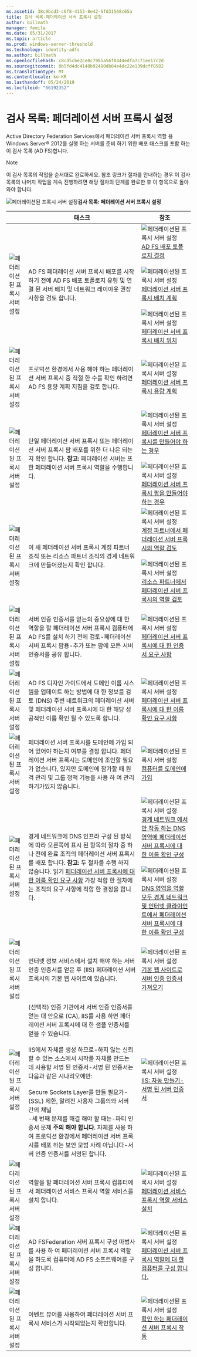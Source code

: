 ```yaml
---
ms.assetid: 38c9bcd3-c6f8-4153-8e42-5fd31568c65a
title: 검사 목록-페더레이션 서버 프록시 설정
author: billmath
manager: femila
ms.date: 05/31/2017
ms.topic: article
ms.prod: windows-server-threshold
ms.technology: identity-adfs
ms.author: billmath
ms.openlocfilehash: c8cd5cbe2ce0c7985a56f8444edfa7c71ee17c2d
ms.sourcegitcommit: 0b5fd4dc4148b92480db04e4dc22e139dcff8582
ms.translationtype: MT
ms.contentlocale: ko-KR
ms.lasthandoff: 05/24/2019
ms.locfileid: "66192352"
---
```

# <a name="checklist-setting-up-a-federation-server-proxy"></a>검사 목록: 페더레이션 서버 프록시 설정

Active Directory Federation Services에서 페더레이션 서버 프록시 역할 용 Windows Server® 2012를 실행 하는 서버를 준비 하기 위한 배포 태스크를 포함 하는이 검사 목록 \(AD FS\)합니다.  
  
> [!NOTE]  
> 이 검사 목록의 작업을 순서대로 완료하세요. 참조 링크가 절차를 안내하는 경우 이 검사 목록의 나머지 작업을 계속 진행하려면 해당 절차의 단계를 완료한 후 이 항목으로 돌아와야 합니다.  
  
![페더레이션된 프록시 서버 설정](media/2b05dce3-938f-4168-9b8f-1f4398cbdb9b.gif)**검사 목록: 페더레이션 서버 프록시 설정**  
  
||태스크|참조|  
|-|--------|-------------|  
|![페더레이션된 프록시 서버 설정](media/icon_checkboxo.gif)|AD FS 페더레이션 서버 프록시 배포를 시작 하기 전에 AD FS 배포 토폴로지 유형 및 연결 된 서버 배치 및 네트워크 레이아웃 권장 사항을 검토 합니다.|![페더레이션된 프록시 서버 설정](media/faa393df-4856-4431-9eda-4f4e5be72a90.gif)[AD FS 배포 토폴로지 결정](https://technet.microsoft.com/library/gg982491.aspx)<br /><br />![페더레이션된 프록시 서버 설정](media/faa393df-4856-4431-9eda-4f4e5be72a90.gif)[페더레이션 서버 프록시 배치 계획](https://technet.microsoft.com/library/dd807130.aspx)<br /><br />![페더레이션된 프록시 서버 설정](media/faa393df-4856-4431-9eda-4f4e5be72a90.gif)[페더레이션 서버 프록시 배치 위치](https://technet.microsoft.com/library/dd807048.aspx)|  
|![페더레이션된 프록시 서버 설정](media/icon_checkboxo.gif)|프로덕션 환경에서 사용 해야 하는 페더레이션 서버 프록시 중 적절 한 수를 확인 하려면 AD FS 용량 계획 지침을 검토 합니다.|![페더레이션된 프록시 서버 설정](media/faa393df-4856-4431-9eda-4f4e5be72a90.gif)[페더레이션 서버 프록시 용량 계획](https://technet.microsoft.com/library/gg749898.aspx)|  
|![페더레이션된 프록시 서버 설정](media/icon_checkboxo.gif)|단일 페더레이션 서버 프록시 또는 페더레이션 서버 프록시 팜 배포를 위한 더 나은 되는지 확인 합니다. **참고:** 페더레이션 서버는 또한 페더레이션 서버 프록시 역할을 수행합니다.|![페더레이션된 프록시 서버 설정](media/faa393df-4856-4431-9eda-4f4e5be72a90.gif)[페더레이션 서버 프록시를 만들어야 하는 경우](https://technet.microsoft.com/library/dd807032.aspx)<br /><br />![페더레이션된 프록시 서버 설정](media/faa393df-4856-4431-9eda-4f4e5be72a90.gif)[페더레이션 서버 프록시 팜을 만들어야 하는 경우](https://technet.microsoft.com/library/dd807082.aspx)|  
|![페더레이션된 프록시 서버 설정](media/icon_checkboxo.gif)|이 새 페더레이션 서버 프록시 계정 파트너 조직 또는 리소스 파트너 조직의 경계 네트워크에 만들어졌는지 확인 합니다.|![페더레이션된 프록시 서버 설정](media/faa393df-4856-4431-9eda-4f4e5be72a90.gif)[계정 파트너에서 페더레이션 서버 프록시의 역할 검토](https://technet.microsoft.com/library/dd807109.aspx)<br /><br />![페더레이션된 프록시 서버 설정](media/faa393df-4856-4431-9eda-4f4e5be72a90.gif)[리소스 파트너에서 페더레이션 서버 프록시의 역할 검토](https://technet.microsoft.com/library/dd807052.aspx)|  
|![페더레이션된 프록시 서버 설정](media/icon_checkboxo.gif)|서버 인증 인증서를 얻는의 중요성에 대 한 역할을 할 페더레이션 서버 프록시 컴퓨터에 AD FS를 설치 하기 전에 검토-페더레이션 서버 프록시 팜용-추가 또는 팜에 모든 서버 인증서를 공유 합니다.|![페더레이션된 프록시 서버 설정](media/faa393df-4856-4431-9eda-4f4e5be72a90.gif)[페더레이션 서버 프록시에 대 한 인증서 요구 사항](https://technet.microsoft.com/library/dd807054.aspx)|  
|![페더레이션된 프록시 서버 설정](media/icon_checkboxo.gif)|AD FS 디자인 가이드에서 도메인 이름 시스템을 업데이트 하는 방법에 대 한 정보를 검토 \(DNS\) 주변 네트워크의 페더레이션 서버 및 페더레이션 서버 프록시에 대 한 해당 성공적인 이름 확인 될 수 있도록 합니다.|![페더레이션된 프록시 서버 설정](media/faa393df-4856-4431-9eda-4f4e5be72a90.gif)[페더레이션 서버 프록시에 대 한 이름 확인 요구 사항](https://technet.microsoft.com/library/dd807055.aspx)|  
|![페더레이션된 프록시 서버 설정](media/icon_checkboxo.gif)|페더레이션 서버 프록시를 도메인에 가입 되어 있어야 하는지 여부를 결정 합니다. 페더레이션 서버 프록시는 도메인에 조인할 필요가 없습니다, 있지만 도메인에 참가할 때 원격 관리 및 그룹 정책 기능을 사용 하 여 관리 하기가있지 않습니다.|![페더레이션된 프록시 서버 설정](media/15dd35b6-6cc6-421f-93f8-7109920e7144.gif)[컴퓨터를 도메인에 가입](Join-a-Computer-to-a-Domain.md)|  
|![페더레이션된 프록시 서버 설정](media/icon_checkboxo.gif)|경계 네트워크에 DNS 인프라 구성 된 방식에 따라 오른쪽에 표시 된 항목의 절차 중 하나 전에 완료 조직의 페더레이션 서버 프록시를 배포 합니다. **참고:** 두 절차를 수행 하지 않습니다. 읽기 [페더레이션 서버 프록시에 대 한 이름 확인 요구 사항](https://technet.microsoft.com/library/dd807055.aspx) 가장 적합 한 절차에는 조직의 요구 사항에 적합 한 결정을 합니다.|![페더레이션된 프록시 서버 설정](media/15dd35b6-6cc6-421f-93f8-7109920e7144.gif)[경계 네트워크 에서만 작동 하는 DNS 영역에 페더레이션 서버 프록시에 대 한 이름 확인 구성](Configure-Name-Resolution-for-a-Federation-Server-Proxy-in-a-DNS-Zone-That-Serves-Only-the-Perimeter-Network.md)<br /><br />![페더레이션된 프록시 서버 설정](media/15dd35b6-6cc6-421f-93f8-7109920e7144.gif)[DNS 영역을 역할 모두 경계 네트워크 및 인터넷 클라이언트에서 페더레이션 서버 프록시에 대 한 이름 확인 구성](Configure-Name-Resolution-for-a-Federation-Server-Proxy-in-a-DNS-Zone-That-Serves-Both-the-Perimeter-Network-and-Internet-Clients.md)|  
|![페더레이션된 프록시 서버 설정](media/icon_checkboxo.gif)|인터넷 정보 서비스에서 설치 해야 하는 서버 인증 인증서를 얻은 후 \(IIS\) 페더레이션 서버 프록시의 기본 웹 사이트에 있습니다.|![페더레이션된 프록시 서버 설정](media/15dd35b6-6cc6-421f-93f8-7109920e7144.gif)[기본 웹 사이트로 서버 인증 인증서 가져오기](Import-a-Server-Authentication-Certificate-to-the-Default-Web-Site.md)|  
|![페더레이션된 프록시 서버 설정](media/icon_checkboxo.gif)|\(선택적\) 인증 기관에서 서버 인증 인증서를 얻는 대 안으로 \(CA\), IIS를 사용 하면 페더레이션 서버 프록시에 대 한 샘플 인증서를 얻을 수 있습니다.<br /><br />IIS에서 자체를 생성 하므로\-하지 않는 신뢰할 수 있는 소스에서 시작를 자체를 만드는 데 사용할 서명 된 인증서\-서명 된 인증서는 다음과 같은 시나리오에만:<br /><br />Secure Sockets Layer를 만들 필요가- \(SSL\) 제한, 알려진 사용자 그룹의와 서버 간의 채널<br />-세 번째 문제를 해결 해야 할 때는\-파티 인증서 문제 **주의 해야 합니다.** 자체를 사용 하 여 프로덕션 환경에서 페더레이션 서버 프록시를 배포 하는 보안 모범 사례 아닙니다\-서버 인증 인증서를 서명된 합니다.|![페더레이션된 프록시 서버 설정](media/15dd35b6-6cc6-421f-93f8-7109920e7144.gif)[IIS: 자동 만들기\-서명 된 서버 인증서](https://go.microsoft.com/fwlink/?LinkID=108271)|  
|![페더레이션된 프록시 서버 설정](media/icon_checkboxo.gif)|역할을 할 페더레이션 서버 프록시 컴퓨터에서 페더레이션 서비스 프록시 역할 서비스를 설치 합니다.|![페더레이션된 프록시 서버 설정](media/15dd35b6-6cc6-421f-93f8-7109920e7144.gif)[페더레이션 서비스 프록시 역할 서비스 설치](Install-the-Federation-Service-Proxy-Role-Service.md)|  
|![페더레이션된 프록시 서버 설정](media/icon_checkboxo.gif)|AD FSFederation 서버 프록시 구성 마법사를 사용 하 여 페더레이션 서버 프록시 역할을 하도록 컴퓨터에 AD FS 소프트웨어를 구성 합니다.|![페더레이션된 프록시 서버 설정](media/15dd35b6-6cc6-421f-93f8-7109920e7144.gif)[페더레이션 서버 프록시 역할에 대 한 컴퓨터를 구성 합니다.](Configure-a-Computer-for-the-Federation-Server-Proxy-Role.md)|  
|![페더레이션된 프록시 서버 설정](media/icon_checkboxo.gif)|이벤트 뷰어를 사용하여 페더레이션 서버 프록시 서비스가 시작되었는지 확인합니다.|![페더레이션된 프록시 서버 설정](media/15dd35b6-6cc6-421f-93f8-7109920e7144.gif)[확인 하는 페더레이션 서버 프록시 작동](Verify-That-a-Federation-Server-Proxy-Is-Operational.md)|  
